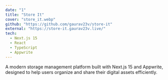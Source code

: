 ```yaml
---
date: "1"
title: "Store It"
cover: "store_it.webp"
github: "https://github.com/gaurav23v/store-it"
external: "https://store-it.gaurav23v.live/"
tech:
  - Next.js 15
  - React
  - TypeScript
  - Appwrite
---
```


A modern storage management platform built with Next.js 15 and Appwrite, designed to help users organize and share their digital assets efficiently.
